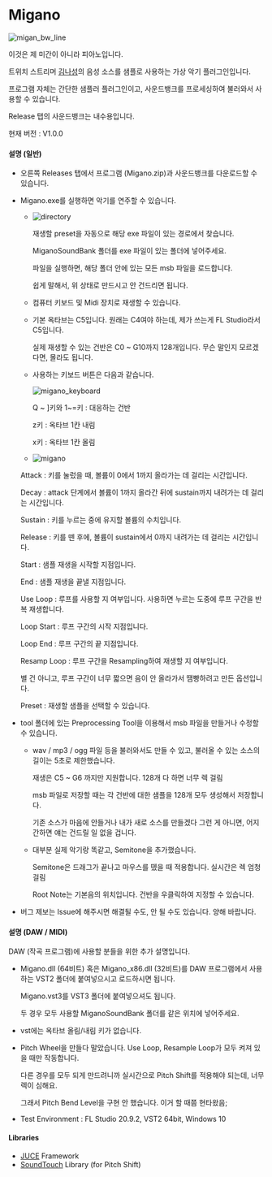 # Migano


![migan_bw_line](https://user-images.githubusercontent.com/26345945/172053377-39f2c346-14c0-4ff4-9e16-e84352e673b8.jpg)

이것은 제 미간이 아니라 피아노입니다.

트위치 스트리머 [김나성](https://twitch.tv/naseongkim)의 음성 소스를 샘플로 사용하는 가상 악기 플러그인입니다.

프로그램 자체는 간단한 샘플러 플러그인이고, 사운드뱅크를 프로세싱하여 불러와서 사용할 수 있습니다.

Release 탭의 사운드뱅크는 내수용입니다.

현재 버전 : V1.0.0



#### 설명 (일반)

- 오른쪽 Releases 탭에서 프로그램 (Migano.zip)과 사운드뱅크를 다운로드할 수 있습니다.

- Migano.exe를 실행하면 악기를 연주할 수 있습니다.

  - ![directory](https://user-images.githubusercontent.com/26345945/172053729-1f3bb6ab-5b1f-4dc2-bb93-373658c177d4.png)

    재생할 preset을 자동으로 해당 exe 파일이 있는 경로에서 찾습니다.

    MiganoSoundBank 폴더를 exe 파일이 있는 폴더에 넣어주세요.

    파일을 실행하면, 해당 폴더 안에 있는 모든 msb 파일을 로드합니다.

    쉽게 말해서, 위 상태로 만드시고 안 건드리면 됩니다.

  - 컴퓨터 키보드 및 Midi 장치로 재생할 수 있습니다.

  - 기본 옥타브는 C5입니다. 원래는 C4여야 하는데, 제가 쓰는게 FL Studio라서 C5입니다.

    실제 재생할 수 있는 건반은 C0 ~ G10까지 128개입니다. 무슨 말인지 모르겠다면, 몰라도 됩니다.

  - 사용하는 키보드 버튼은 다음과 같습니다.

    ![migano_keyboard](https://user-images.githubusercontent.com/26345945/172053403-73893f2e-8e4f-4d80-a46a-82a6838494ed.jpg)

    Q ~ ]키와 1~=키 : 대응하는 건반

    z키 : 옥타브 1칸 내림

    x키 : 옥타브 1칸 올림

  

  -  ![migano](https://user-images.githubusercontent.com/26345945/172053392-a9b99d79-cd06-4555-be47-14067286e843.png)

    Attack : 키를 눌렀을 때, 볼륨이 0에서 1까지 올라가는 데 걸리는 시간입니다.

    Decay : attack 단계에서 볼륨이 1까지 올라간 뒤에 sustain까지 내려가는 데 걸리는 시간입니다.

    Sustain : 키를 누르는 중에 유지할 볼륨의 수치입니다.

    Release : 키를 뗀 후에, 볼륨이 sustain에서 0까지 내려가는 데 걸리는 시간입니다.

     

    Start : 샘플 재생을 시작할 지점입니다.

    End : 샘플 재생을 끝낼 지점입니다.

    

    Use Loop : 루프를 사용할 지 여부입니다. 사용하면 누르는 도중에 루프 구간을 반복 재생합니다.

    Loop Start : 루프 구간의 시작 지점입니다.

    Loop End : 루프 구간의 끝 지점입니다.

    Resamp Loop : 루프 구간을 Resampling하여 재생할 지 여부입니다.

    별 건 아니고, 루프 구간이 너무 짧으면 음이 안 올라가서 땜빵하려고 만든 옵션입니다.

    

    Preset : 재생할 샘플을 선택할 수 있습니다.

    

- tool 폴더에 있는 Preprocessing Tool을 이용해서 msb 파일을 만들거나 수정할 수 있습니다.

  - wav / mp3 / ogg 파일 등을 불러와서도 만들 수 있고, 불러올 수 있는 소스의 길이는 5초로 제한했습니다.

    재생은 C5 ~ G6 까지만 지원합니다. 128개 다 하면 너무 렉 걸림

    msb 파일로 저장할 때는 각 건반에 대한 샘플을 128개 모두 생성해서 저장합니다.

    기존 소스가 마음에 안들거나 내가 새로 소스를 만들겠다 그런 게 아니면, 어지간하면 얘는 건드릴 일 없을 겁니다.

  

  - 대부분 실제 악기랑 똑같고, Semitone을 추가했습니다.

    Semitone은 드래그가 끝나고 마우스를 뗐을 때 적용합니다. 실시간은 렉 엄청 걸림

    Root Note는 기본음의 위치입니다. 건반을 우클릭하여 지정할 수 있습니다.

  

- 버그 제보는 Issue에 해주시면 해결될 수도, 안 될 수도 있습니다. 양해 바랍니다.



#### 설명 (DAW / MIDI)

DAW (작곡 프로그램)에 사용할 분들을 위한 추가 설명입니다.

- Migano.dll (64비트) 혹은 Migano_x86.dll (32비트)를 DAW 프로그램에서 사용하는 VST2 폴더에 붙여넣으시고 로드하시면 됩니다.

  Migano.vst3를 VST3 폴더에 붙여넣으셔도 됩니다.

  두 경우 모두 사용할 MiganoSoundBank 폴더를 같은 위치에 넣어주세요.

- vst에는 옥타브 올림/내림 키가 없습니다.

- Pitch Wheel을 만들다 말았습니다. Use Loop, Resample Loop가 모두 켜져 있을 때만 작동합니다.

  다른 경우를 모두 되게 만드려니까 실시간으로 Pitch Shift를 적용해야 되는데, 너무 렉이 심해요.

  그래서 Pitch Bend Level을 구현 안 했습니다. 이거 할 때쯤 현타왔음;



- Test Environment : FL Studio 20.9.2, VST2 64bit, Windows 10



#### Libraries

- [JUCE](https://juce.com/) Framework
- [SoundTouch](https://www.surina.net/soundtouch/) Library (for Pitch Shift)

